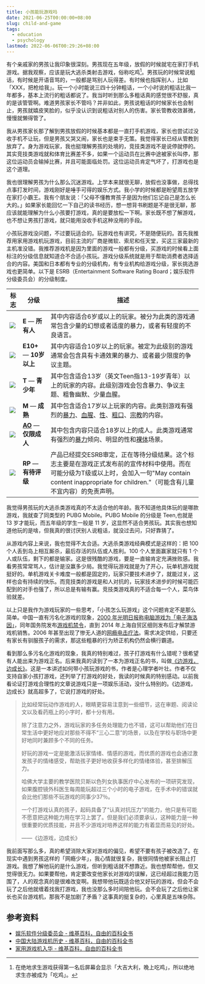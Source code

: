 ```yaml
---
title: 小孩能玩游戏吗
date: 2021-06-25T00:00:00+08:00
slug: child-and-game
tags:
  - education
  - psychology
lastmod: 2022-06-06T00:29:26+08:00
---
```


有个亲戚家的男孩让我印象很深刻。男孩现在五年级，放假的时候就宅在家打手机游戏。据我观察，应该是玩大逃杀类射击游戏，俗称吃鸡[^ji]。男孩玩的时候常说粗话，有时候是开语音骂的，一般都是骂别人玩得差。有时候也指挥别人，比如「XXX，把枪给我」。玩一个小时能说三四十分钟粗话，一个小时说的粗话比我一年都多，基本上流行的粗话都说了。我当时听到那么多粗话真的感觉很不舒服，真的是该管管啊。难道男孩家长不管吗？并非如此，男孩说粗话的时候家长也会制止，男孩就嬉皮笑脸的，似乎没认识到说粗话对别人的伤害。家长管教收效甚微，慢慢就懒得管了。

[^ji]: 在绝地求生游戏获得第一名后屏幕会显示「大吉大利，晚上吃鸡」，所以绝地求生亦被成为「吃鸡」。

我从男孩家长那了解到男孩放假的时候基本都是一直打手机游戏，家长也尝试过没收手机不让玩，但是男孩又哭又闹，家长也是束手无策。我觉得家长已经从管教到放弃了。身为游戏玩家，我也挺理解男孩的处境的，竞技类游戏不是说停就停的。其实竞技类游戏就和体育比赛差不多，如果一个运动员在比赛中途被家长叫停，那这位运动员会输掉比赛，并且可能面临处罚。这位运动员肯定气坏了，打游戏也是这个道理。

我也很理解男孩为什么那么沉迷游戏。上学本来就很无聊，放假也没事做，总得找点事打发时间，游戏刚好是唾手可得的娱乐方式。我小学的时候都是盼望周五放学在家打小霸王。我有个朋友说：「父母不懂教育孩子是因为他们忘记自己是怎么长大的。」如果家长能回忆一下自己的读书经历，想一想背书刷题是不是很无聊，那应该就能理解为什么小孩要打游戏，真的是要放松一下啊。家长既不想了解游戏，也不想让男孩打游戏，就只能用没收手机这种没用的手段。

小孩玩游戏没问题，不过要玩适合的。玩游戏也有讲究，不是随便玩的。首先我推荐用家用游戏机玩游戏，目前主流的厂商是微软、索尼和任天堂，买这三家最新的主机准没错。我推荐游戏机是因为里面的游戏一般都有分级，买游戏的时候看上面标注的分级信息就知道合不合适小孩玩。游戏分级系统就是用于帮助消费者选择适合的内容。美国和日本都有专业的分级机构，有专业机构给游戏分级，家长挑选游戏也更简单。以下是 ESRB（Entertainment Software Rating Board；娱乐软件分级委员会）的分级制度。

| 标志                                                         | 分级                                                         | 描述                                                         |
| ------------------------------------------------------------ | ------------------------------------------------------------ | ------------------------------------------------------------ |
| ![](https://upload.wikimedia.org/wikipedia/commons/e/e0/ESRB_2013_Everyone.svg) | **E** — **所有人**                                           | 其中内容适合6岁或以上的玩家。被分为此类的游戏通常包含少量的幻想或者适度的暴力，或者有轻度的不良语言。 |
| ![](https://upload.wikimedia.org/wikipedia/commons/7/70/ESRB_2013_Everyone_10%2B.svg) | **E10+** — **10岁以上**                                      | 其中内容适合10岁以上的玩家。被定为此级别的游戏通常会包含具有卡通效果的暴力、或者最少限度的争议主题。 |
| ![](https://upload.wikimedia.org/wikipedia/commons/8/8f/ESRB_2013_Teen.svg) | **T** — **青少年**                                           | 其中包含适合13岁（英文Teen指13-19岁青年）以上的玩家的内容。此级别游戏会包含暴力、争议主题、粗鲁幽默、少量血腥。 |
| ![](https://upload.wikimedia.org/wikipedia/commons/8/8f/ESRB_2013_Teen.svg) | **M** — **成熟**                                             | 其中包含适合17岁以上玩家的内容。此类别游戏有强烈的[暴力](https://zh.wikipedia.org/wiki/暴力)、[血腥](https://zh.wikipedia.org/w/index.php?title=血腥&action=edit&redlink=1)、[性](https://zh.wikipedia.org/wiki/性_(生物學))、[粗口](https://zh.wikipedia.org/wiki/粗口)、[宗教](https://zh.wikipedia.org/wiki/宗教)的内容。 |
| ![](https://upload.wikimedia.org/wikipedia/commons/8/8d/ESRB_2013_Adults_Only.svg) | **[AO](https://zh.wikipedia.org/wiki/AO级游戏列表)** — **仅限成人** | 其中包含内容只适合18岁以上的成人。此类游戏通常有强烈的[暴力](https://zh.wikipedia.org/wiki/暴力)倾向、明显的性和[裸体](https://zh.wikipedia.org/wiki/裸体)场景。 |
| ![](https://upload.wikimedia.org/wikipedia/commons/4/45/ESRB_2013_Rating_Pending.svg) | **RP** — **有待评级**                                        | 产品已经提交ESRB审定，正在等待分级结果。这个标志主要是在游戏正式发布前的宣传材料中使用。而在可能分级为T级或以上时，会加入一句"May contain content inappropriate for children."（可能含有儿童不宜内容）的免责声明。 |

我觉得男孩玩的大逃杀类游戏真的不太适合他的年龄。我不知道他具体玩的是哪款游戏，我就查了同类型的 PUBG Mobile。PUBG Mobile 的分级是 Teen,也就是 13 岁才能玩，而五年级的学生一般是 11 岁，这显然不适合男孩玩。其实我也想知道他玩的是啥，但我真的很讨厌别人说粗话，就没过去问，只好靠猜了。

从游戏内容上来说，我也觉得不太合适。大逃杀类游戏经典模式是这样的：把 100 个人丢到岛上相互厮杀，最后存活的队伍或人胜利。100 个人里面赢家就只有 1 个人或队伍，剩下的都是输家。这是很残酷的游戏，要是一直输肯定充满挫败感。我看男孩常常骂人，估计是没赢多少局。我觉得玩游戏就是为了开心，玩单机游戏就挺好的。单机游戏关卡难度一般都是固定的，玩家只要技术进步了，就能过关，这样也会有持续的快乐。而竞技类的游戏是和人对抗的，玩家技术进步的时候可能匹配到的对手也强了，所以总是有输有赢。竞技类游戏真的不适合每一个人，菜鸟体验就差。

以上只是我作为游戏玩家的一些思考，「小孩怎么玩游戏」这个问题肯定不是那么简单。中国一直有污名化游戏的现象，[2000 年光明日报称电脑游戏为「电子海洛因」](https://www.gmw.cn/01gmrb/2000-05/09/GB/05%5E18415%5E0%5EGMA2-013.htm)，同年国务院发布[游戏机禁令](https://web.archive.org/web/20040405191024/http://www.people.com.cn/GB/channel1/10/20000630/124651.html)，直到 2014 年上海自贸区细则发布后才解禁游戏机销售。2006 年甚至出现了惨无人道的[网瘾电击疗法](https://zh.wikipedia.org/zh-cn/%E7%94%B5%E5%87%BB%E6%B3%95%E6%B2%BB%E7%96%97%E7%BD%91%E7%BB%9C%E6%88%90%E7%98%BE)。需求决定供给，只要还有家长有驯服孩子的需求，那这些粗暴的行为矫正机构仍然会横行霸道。

看到那么多污名化游戏的现象，我真的特别难过，孩子打游戏有什么错呢？很希望有人能出来为游戏正名。后来我真的读到了一本为游戏正名的书，叫做[《边游戏，边成长》](https://book.douban.com/subject/35127009/)。这是一本讲述如何带小孩玩游戏的书，作者是心理学者叶壮。作者不仅支持自家小孩打游戏，还列举了打游戏的好处，我读的时候真的特别感动。以前我看论证打游戏合理性的文章说游戏只是一项娱乐活动，没什么特别的。《边游戏，边成长》就高超多了，它说打游戏的好处。

> 比如经常玩动作游戏的人，眼睛更容易注意到一些细节，这在审题、阅读论文以及看药瓶上的小字时，都十分有用。
>
> 除了注意力之外，游戏玩家的多任务处理能力也不错，这可以帮助他们在日常生活中更好地应对那些不得不“三心二意”的场景，以及在学校与职场中更好地同时兼顾多个不同的任务。
>
> 好玩的游戏一定是能激活玩家情绪、情感的游戏，而优质的游戏也会通过激发孩子的情绪感受，帮助孩子更好地收获多样化的情绪体验，甚至排解压力。
>
> 哈佛大学主要的教学医院贝斯以色列女执事医疗中心发布的一项研究发现，如果腹腔镜外科医生每周能玩超过三个小时的电子游戏，在手术中的错误就会比他们那些不玩游戏的同事少37％。
>
> 一个打游戏认真的孩子，起码具备了“认真对抗压力”的能力，他只是有可能不愿意把这种能力用在学习上罢了。但是我们必须要承认，这种能力是一种很重要的优质技能，并且不少游戏对培养这样的能力有着显而易见的好处。
>
> ——《边游戏，边成长》

我前面写那么多，真的希望消除大家对游戏的偏见，希望不要有孩子被改造了。在现实中遇到男孩这样的「网瘾少年」，我心情就很复杂，我很同情他被家长阻止打游戏。我想了解他玩的是什么游戏，但听到粗话就不想靠近。我也想帮帮他，但又觉得很无力。如果要帮他，肯定要改变他家长对游戏的误解，这已经超过我能力范围了，人的观念真的是很难改变啊。我想带他玩既适合他又好玩的游戏，但会不会玩了之后他就缠着找我打游戏，我也没那么多时间陪他玩。会不会玩了之后他让家长也买台游戏机，那我不是加剧了矛盾？这事真的挺复杂的，心里真是五味杂陈。

## 参考资料

- [娱乐软件分级委员会 - 维基百科，自由的百科全书](https://zh.wikipedia.org/zh-cn/%E5%A8%9B%E6%A8%82%E8%BB%9F%E4%BB%B6%E5%88%86%E7%B4%9A%E5%A7%94%E5%93%A1%E6%9C%83)
- [中国大陆游戏机历史 - 维基百科，自由的百科全书](https://zh.wikipedia.org/zh-cn/%E4%B8%AD%E5%9B%BD%E5%A4%A7%E9%99%86%E6%B8%B8%E6%88%8F%E6%9C%BA%E5%8E%86%E5%8F%B2)
- [家用游戏机入华 - 维基百科，自由的百科全书](https://zh.wikipedia.org/zh-cn/%E5%AE%B6%E7%94%A8%E6%B8%B8%E6%88%8F%E6%9C%BA%E5%85%A5%E5%8D%8E)

